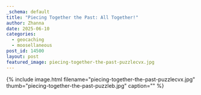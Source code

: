 ```yaml
---
_schema: default
title: "Piecing Together the Past: All Together!"
author: Zhanna
date: 2025-06-10
categories: 
  - geocaching
  - moosellaneous
post_id: 14500
layout: post 
featured_image: piecing-together-the-past-puzzlecvx.jpg    
---
```


{% include image.html filename="piecing-together-the-past-puzzlecvx.jpg" thumb="piecing-together-the-past-puzzleb.jpg" caption="" %}
